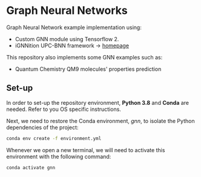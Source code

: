 # Graph Neural Networks
Graph Neural Network example implementation using:
 - Custom GNN module using Tensorflow 2.
 - iGNNition UPC-BNN framework -> [homepage](https://ignnition.net/)

This repository also implements some GNN examples such as:
- Quantum Chemistry QM9 molecules' properties prediction

## Set-up

In order to set-up the repository environment, **Python 3.8** and **Conda** are needed.
Refer to you OS specific instructions.

Next, we need to restore the Conda environment, *gnn*, to isolate the Python dependencies of the
project:
```bash
conda env create -f environment.yml
```

Whenever we open a new terminal, we will need to activate this environment with the following
command:
```bash
conda activate gnn
```
